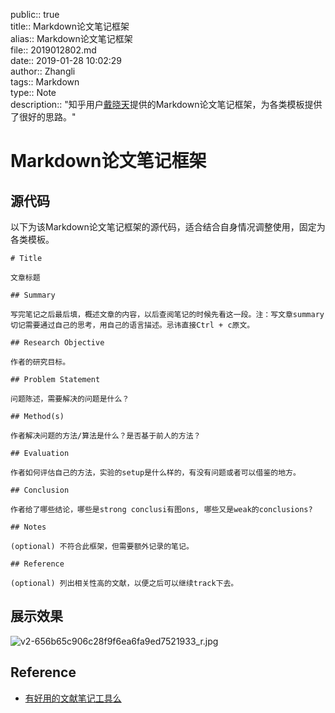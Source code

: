 public:: true  
title:: Markdown论文笔记框架  
alias:: Markdown论文笔记框架  
file:: 2019012802.md  
date:: 2019-01-28 10:02:29  
author:: Zhangli  
tags:: Markdown  
type:: Note  
description:: "知乎用户[戴晓天](https://www.zhihu.com/people/daixiaotian)提供的Markdown论文笔记框架，为各类模板提供了很好的思路。"  

# Markdown论文笔记框架

## 源代码

以下为该Markdown论文笔记框架的源代码，适合结合自身情况调整使用，固定为各类模板。

```
# Title

文章标题

## Summary

写完笔记之后最后填，概述文章的内容，以后查阅笔记的时候先看这一段。注：写文章summary切记需要通过自己的思考，用自己的语言描述。忌讳直接Ctrl + c原文。

## Research Objective

作者的研究目标。

## Problem Statement

问题陈述，需要解决的问题是什么？

## Method(s)

作者解决问题的方法/算法是什么？是否基于前人的方法？

## Evaluation

作者如何评估自己的方法，实验的setup是什么样的，有没有问题或者可以借鉴的地方。

## Conclusion

作者给了哪些结论，哪些是strong conclusi有图ons, 哪些又是weak的conclusions?

## Notes

(optional) 不符合此框架，但需要额外记录的笔记。

## Reference

(optional) 列出相关性高的文献，以便之后可以继续track下去。
```
## 展示效果

![v2-656b65c906c28f9f6ea6fa9ed7521933_r.jpg](https://pic3.zhimg.com/v2-656b65c906c28f9f6ea6fa9ed7521933_r.jpg?source=1940ef5c)

## Reference

- [有好用的文献笔记工具么](https://www.zhihu.com/question/21151769/answer/142802496)
